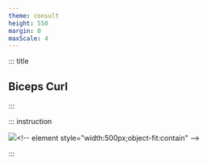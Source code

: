 ```yaml
---
theme: consult
height: 550
margin: 0
maxScale: 4
---
```

<!-- slide template="[[gym-ex]]" -->

::: title
## Biceps Curl
:::

::: instruction

![](https://hips.hearstapps.com/hmg-prod/images/workouts/2017/06/suspension-trainer-biceps-curl-1498054579.gif?crop=1xw:1xh;center,top&resize=640:*)<!-- element style="width:500px;object-fit:contain" -->

:::